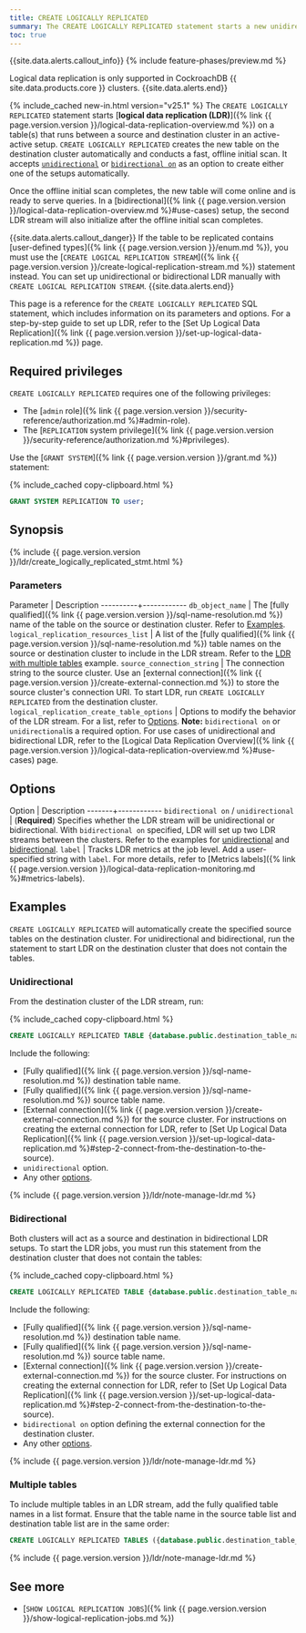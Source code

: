 ```yaml
---
title: CREATE LOGICALLY REPLICATED
summary: The CREATE LOGICALLY REPLICATED statement starts a new unidirectional or bidirectional LDR stream with a fast, offline scan.
toc: true
---
```


{{site.data.alerts.callout_info}}
{% include feature-phases/preview.md %}

Logical data replication is only supported in CockroachDB {{ site.data.products.core }} clusters.
{{site.data.alerts.end}}

{% include_cached new-in.html version="v25.1" %} The `CREATE LOGICALLY REPLICATED` statement starts [**logical data replication (LDR)**]({% link {{ page.version.version }}/logical-data-replication-overview.md %}) on a table(s) that runs between a source and destination cluster in an active-active setup. `CREATE LOGICALLY REPLICATED` creates the new table on the destination cluster automatically and conducts a fast, offline initial scan. It accepts [`unidirectional`](#unidirectional) or [`bidirectional on`](#bidirectional) as an option to create either one of the setups automatically. 

Once the offline initial scan completes, the new table will come online and is ready to serve queries. In a [bidirectional]({% link {{ page.version.version }}/logical-data-replication-overview.md %}#use-cases) setup, the second LDR stream will also initialize after the offline initial scan completes.

{{site.data.alerts.callout_danger}}
If the table to be replicated contains [user-defined types]({% link {{ page.version.version }}/enum.md %}), you must use the [`CREATE LOGICAL REPLICATION STREAM`]({% link {{ page.version.version }}/create-logical-replication-stream.md %}) statement instead. You can set up unidirectional or bidirectional LDR manually with `CREATE LOGICAL REPLICATION STREAM`. 
{{site.data.alerts.end}}

This page is a reference for the `CREATE LOGICALLY REPLICATED` SQL statement, which includes information on its parameters and options. For a step-by-step guide to set up LDR, refer to the [Set Up Logical Data Replication]({% link {{ page.version.version }}/set-up-logical-data-replication.md %}) page.

## Required privileges

`CREATE LOGICALLY REPLICATED` requires one of the following privileges:

- The [`admin` role]({% link {{ page.version.version }}/security-reference/authorization.md %}#admin-role).
- The [`REPLICATION` system privilege]({% link {{ page.version.version }}/security-reference/authorization.md %}#privileges).

Use the [`GRANT SYSTEM`]({% link {{ page.version.version }}/grant.md %}) statement:

{% include_cached copy-clipboard.html %}
~~~ sql
GRANT SYSTEM REPLICATION TO user;
~~~

## Synopsis

<div>
{% include {{ page.version.version }}/ldr/create_logically_replicated_stmt.html %}
</div>

### Parameters

Parameter | Description
----------+------------
`db_object_name` | The [fully qualified]({% link {{ page.version.version }}/sql-name-resolution.md %}) name of the table on the source or destination cluster. Refer to [Examples](#examples).
`logical_replication_resources_list` | A list of the [fully qualified]({% link {{ page.version.version }}/sql-name-resolution.md %}) table names on the source or destination cluster to include in the LDR stream. Refer to the [LDR with multiple tables](#multiple-tables) example.
`source_connection_string` | The connection string to the source cluster. Use an [external connection]({% link {{ page.version.version }}/create-external-connection.md %}) to store the source cluster's connection URI. To start LDR, run `CREATE LOGICALLY REPLICATED` from the destination cluster.
`logical_replication_create_table_options` | Options to modify the behavior of the LDR stream. For a list, refer to [Options](#options). **Note:** `bidirectional on` or `unidirectional`is a required option. For use cases of unidirectional and bidirectional LDR, refer to the [Logical Data Replication Overview]({% link {{ page.version.version }}/logical-data-replication-overview.md %}#use-cases) page. 

## Options

Option | Description
-------+------------
`bidirectional on` / `unidirectional` | (**Required**) Specifies whether the LDR stream will be unidirectional or bidirectional. With `bidirectional on` specified, LDR will set up two LDR streams between the clusters. Refer to the examples for [unidirectional](#unidirectional) and [bidirectional](#bidirectional).
`label` | Tracks LDR metrics at the job level. Add a user-specified string with `label`. For more details, refer to [Metrics labels]({% link {{ page.version.version }}/logical-data-replication-monitoring.md %}#metrics-labels).

## Examples

`CREATE LOGICALLY REPLICATED` will automatically create the specified source tables on the destination cluster. For unidirectional and bidirectional, run the statement to start LDR on the destination cluster that does not contain the tables.

### Unidirectional

From the destination cluster of the LDR stream, run:

{% include_cached copy-clipboard.html %}
~~~ sql
CREATE LOGICALLY REPLICATED TABLE {database.public.destination_table_name} FROM TABLE {database.public.source_table_name} ON 'external://source' WITH unidirectional;
~~~

Include the following: 

- [Fully qualified]({% link {{ page.version.version }}/sql-name-resolution.md %}) destination table name.
- [Fully qualified]({% link {{ page.version.version }}/sql-name-resolution.md %}) source table name.
- [External connection]({% link {{ page.version.version }}/create-external-connection.md %}) for the source cluster. For instructions on creating the external connection for LDR, refer to [Set Up Logical Data Replication]({% link {{ page.version.version }}/set-up-logical-data-replication.md %}#step-2-connect-from-the-destination-to-the-source).
- `unidirectional` option.
- Any other [options](#options).

{% include {{ page.version.version }}/ldr/note-manage-ldr.md %}

### Bidirectional

Both clusters will act as a source and destination in bidirectional LDR setups. To start the LDR jobs, you must run this statement from the destination cluster that does not contain the tables:

{% include_cached copy-clipboard.html %}
~~~ sql
CREATE LOGICALLY REPLICATED TABLE {database.public.destination_table_name} FROM TABLE {database.public.source_table_name} ON 'external://source' WITH bidirectional ON 'external://destination';
~~~

Include the following: 

- [Fully qualified]({% link {{ page.version.version }}/sql-name-resolution.md %}) destination table name.
- [Fully qualified]({% link {{ page.version.version }}/sql-name-resolution.md %}) source table name.
- [External connection]({% link {{ page.version.version }}/create-external-connection.md %}) for the source cluster. For instructions on creating the external connection for LDR, refer to [Set Up Logical Data Replication]({% link {{ page.version.version }}/set-up-logical-data-replication.md %}#step-2-connect-from-the-destination-to-the-source).
- `bidirectional on` option defining the external connection for the destination cluster. 
- Any other [options](#options).

{% include {{ page.version.version }}/ldr/note-manage-ldr.md %}

### Multiple tables

To include multiple tables in an LDR stream, add the fully qualified table names in a list format. Ensure that the table name in the source table list and destination table list are in the same order:

~~~ sql
CREATE LOGICALLY REPLICATED TABLES ({database.public.destination_table_name_1}, {database.public.destination_table_name_2}) FROM TABLES ({database.public.source_table_name_1}, {database.public.source_table_name_2}) ON 'external://source' WITH bidirectional ON 'external://destination';
~~~

{% include {{ page.version.version }}/ldr/note-manage-ldr.md %}

## See more

- [`SHOW LOGICAL REPLICATION JOBS`]({% link {{ page.version.version }}/show-logical-replication-jobs.md %})